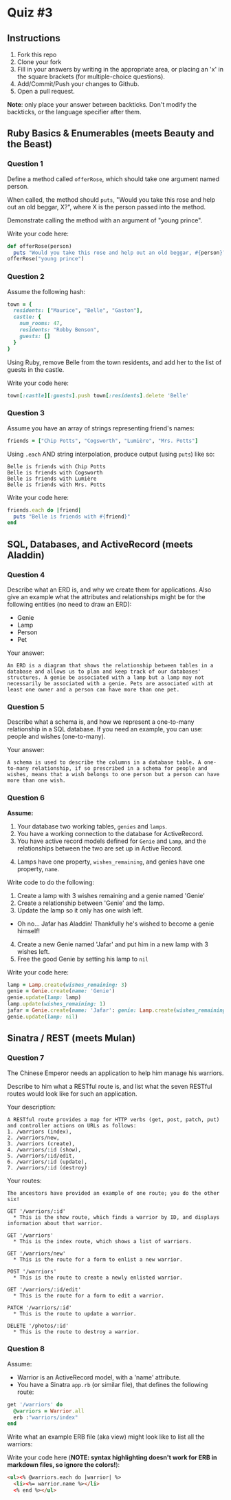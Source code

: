 # Quiz #3

## Instructions

1. Fork this repo
2. Clone your fork
3. Fill in your answers by writing in the appropriate area, or placing an 'x' in
the square brackets (for multiple-choice questions).
4. Add/Commit/Push your changes to Github.
5. Open a pull request.

**Note**: only place your answer between backticks. Don't modify the backticks,
or the language specifier after them.

## Ruby Basics & Enumerables (meets Beauty and the Beast)


### Question 1

Define a method called `offerRose`, which should take one argument named person.

When called, the method should `puts`, "Would you take this rose and help out
an old beggar, X?", where X is the person passed into the method.

Demonstrate calling the method with an argument of "young prince".

Write your code here:
```ruby
def offerRose(person)
  puts "Would you take this rose and help out an old beggar, #{person}?"
offerRose("young prince")
```

### Question 2

Assume the following hash:

```ruby
town = {
  residents: ["Maurice", "Belle", "Gaston"],
  castle: {
    num_rooms: 47,
    residents: "Robby Benson",
    guests: []
  }
}
```

Using Ruby, remove Belle from the town residents, and
add her to the list of guests in the castle.

Write your code here:
```ruby
town[:castle][:guests].push town[:residents].delete 'Belle'
```

### Question 3

Assume you have an array of strings representing friend's names:

```ruby
friends = ["Chip Potts", "Cogsworth", "Lumière", "Mrs. Potts"]
```

Using `.each` AND string interpolation, produce output (using `puts`) like so:

```
Belle is friends with Chip Potts
Belle is friends with Cogsworth
Belle is friends with Lumière
Belle is friends with Mrs. Potts
```

Write your code here:
```ruby
friends.each do |friend|
  puts "Belle is friends with #{friend}"
end
```

## SQL, Databases, and ActiveRecord (meets Aladdin)

### Question 4

Describe what an ERD is, and why we create them for applications. Also give an
example what the attributes and relationships might be for the following
entities (no need to draw an ERD):
<!-- Maybe clarify whether they're meant to give relationships between all four entities or... -->
* Genie
* Lamp
* Person
* Pet

Your answer:
```
An ERD is a diagram that shows the relationship between tables in a database and allows us to plan and keep track of our databases' structures. A genie be associated with a lamp but a lamp may not necessarily be associated with a genie. Pets are associated with at least one owner and a person can have more than one pet.
```

### Question 5

Describe what a schema is, and how we represent a one-to-many relationship in a
SQL database. If you need an example, you can use: people and wishes
(one-to-many).

Your answer:
```
A schema is used to describe the columns in a database table. A one-to-many relationship, if so prescribed in a schema for people and wishes, means that a wish belongs to one person but a person can have more than one wish.
```

### Question 6

**Assume:**
1. Your database two working tables, `genies` and `lamps`.
2. You have a working connection to the database for ActiveRecord.
3. You have active record models defined for `Genie` and `Lamp`, and the
relationships between the two are set up in Active Record.
<!-- Do we want to specifiy what kind of relationship they have, in case some students aren't familiar with the mythology...? -->
4. Lamps have one property, `wishes_remaining`, and genies have one property, `name`.

Write code to do the following:

1. Create a lamp with 3 wishes remaining and a genie named 'Genie'
2. Create a relationship between 'Genie' and the lamp.
3. Update the lamp so it only has one wish left.
  * Oh no... Jafar has Aladdin! Thankfully he's wished to become a genie himself!
4. Create a new Genie named 'Jafar' and put him in a new lamp with 3 wishes left.
5. Free the good Genie by setting his lamp to `nil`


Write your code here:
```ruby
lamp = Lamp.create(wishes_remaining: 3)
genie = Genie.create(name: 'Genie')
genie.update(lamp: lamp)
lamp.update(wishes_remaining: 1)
jafar = Genie.create(name: 'Jafar': genie: Lamp.create(wishes_remaining: 3))
genie.update(lamp: nil)
```

## Sinatra / REST (meets Mulan)

### Question 7

The Chinese Emperor needs an application to help him manage his warriors.
<!-- LOLZ. YES. -->

Describe to him what a RESTful route is, and list what the seven RESTful routes
would look like for such an application.

Your description:
```
A RESTful route provides a map for HTTP verbs (get, post, patch, put) and controller actions on URLs as follows:
1. /warriors (index),
2. /warriors/new,
3. /warriors (create),
4. /warriors/:id (show),
5. /warriors/:id/edit,
6. /warriors/:id (update),
7. /warriors/:id (destroy)
```
Your routes:
```
The ancestors have provided an example of one route; you do the other six!

GET '/warriors/:id'
  * This is the show route, which finds a warrior by ID, and displays information about that warrior.

GET '/warriors'
  * This is the index route, which shows a list of warriors.

GET '/warriors/new'
  * This is the route for a form to enlist a new warrior.

POST '/warriors'
  * This is the route to create a newly enlisted warrior.

GET '/warriors/:id/edit'
  * This is the route for a form to edit a warrior.

PATCH '/warriors/:id'
  * This is the route to update a warrior.

DELETE '/photos/:id'
  * This is the route to destroy a warrior.
```

### Question 8

Assume:
* Warrior is an ActiveRecord model, with a 'name' attribute.
* You have a Sinatra `app.rb` (or similar file), that defines the following
route:

```ruby
get '/warriors' do
  @warriors = Warrior.all
  erb :"warriors/index"
end
```

Write what an example ERB file (aka view) might look like to list all the warriors:

Write your code here (**NOTE: syntax highlighting doesn't work for ERB in markdown files, so ignore the colors!**):
```html
<ul><% @warriors.each do |warrior| %>
  <li><%= warrior.name %></li>
  <% end %></ul>
```
